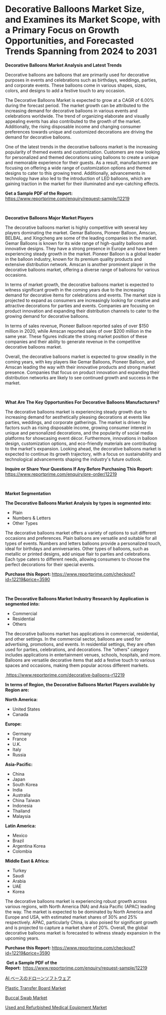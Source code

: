 <p><h1>Decorative Balloons Market Size, and Examines its Market Scope, with a Primary Focus on Growth Opportunities, and Forecasted Trends Spanning from 2024 to 2031</h1></p><p><strong>Decorative Balloons Market Analysis and Latest Trends</strong></p>
<p><p>Decorative balloons are balloons that are primarily used for decorative purposes in events and celebrations such as birthdays, weddings, parties, and corporate events. These balloons come in various shapes, sizes, colors, and designs to add a festive touch to any occasion.</p><p>The Decorative Balloons Market is expected to grow at a CAGR of 6.00% during the forecast period. The market growth can be attributed to the increasing demand for decorative balloons in various events and celebrations worldwide. The trend of organizing elaborate and visually appealing events has also contributed to the growth of the market. Additionally, the rising disposable income and changing consumer preferences towards unique and customized decorations are driving the demand for decorative balloons.</p><p>One of the latest trends in the decorative balloons market is the increasing popularity of themed events and customization. Customers are now looking for personalized and themed decorations using balloons to create a unique and memorable experience for their guests. As a result, manufacturers are focusing on offering a wide range of customization options and themed designs to cater to this growing trend. Additionally, advancements in technology have also led to the introduction of LED balloons, which are gaining traction in the market for their illuminated and eye-catching effects.</p></p>
<p><strong>Get a Sample PDF of the Report:&nbsp;</strong> <a href="https://www.reportprime.com/enquiry/request-sample/12219">https://www.reportprime.com/enquiry/request-sample/12219</a></p>
<p>&nbsp;</p>
<p><strong>Decorative Balloons Major Market Players</strong></p>
<p><p>The decorative balloons market is highly competitive with several key players dominating the market. Gemar Balloons, Pioneer Balloon, Amscan, BELBAL, and Xingcheng are some of the leading companies in the market. Gemar Balloons is known for its wide range of high-quality balloons and innovative designs. They have a strong presence in Europe and have been experiencing steady growth in the market. Pioneer Balloon is a global leader in the balloon industry, known for its premium quality products and extensive distribution network. Amscan is another prominent player in the decorative balloons market, offering a diverse range of balloons for various occasions.</p><p>In terms of market growth, the decorative balloons market is expected to witness significant growth in the coming years due to the increasing demand for decorative items for celebrations and events. The market size is projected to expand as consumers are increasingly looking for creative and attractive decorations for parties and events. Companies are focusing on product innovation and expanding their distribution channels to cater to the growing demand for decorative balloons.</p><p>In terms of sales revenue, Pioneer Balloon reported sales of over $150 million in 2020, while Amscan reported sales of over $200 million in the same year. These figures indicate the strong market position of these companies and their ability to generate revenue in the competitive decorative balloons market.</p><p>Overall, the decorative balloons market is expected to grow steadily in the coming years, with key players like Gemar Balloons, Pioneer Balloon, and Amscan leading the way with their innovative products and strong market presence. Companies that focus on product innovation and expanding their distribution networks are likely to see continued growth and success in the market.</p></p>
<p>&nbsp;</p>
<p><strong>What Are The Key Opportunities For Decorative Balloons Manufacturers?</strong></p>
<p><p>The decorative balloons market is experiencing steady growth due to increasing demand for aesthetically pleasing decorations at events like parties, weddings, and corporate gatherings. The market is driven by factors such as rising disposable income, growing consumer interest in unique and personalized decorations, and the popularity of social media platforms for showcasing event décor. Furthermore, innovations in balloon design, customization options, and eco-friendly materials are contributing to the market's expansion. Looking ahead, the decorative balloons market is expected to continue its growth trajectory, with a focus on sustainability and technological advancements shaping the industry's future outlook.</p></p>
<p><strong>Inquire or Share Your Questions If Any Before Purchasing This Report:</strong> <a href="https://www.reportprime.com/enquiry/pre-order/12219">https://www.reportprime.com/enquiry/pre-order/12219</a></p>
<p>&nbsp;</p>
<p><strong>Market Segmentation</strong></p>
<p><strong>The Decorative Balloons Market Analysis by types is segmented into:</strong></p>
<p><ul><li>Plain</li><li>Numbers & Letters</li><li>Other Types</li></ul></p>
<p><p>The decorative balloons market offers a variety of options to suit different occasions and preferences. Plain balloons are versatile and suitable for all types of events. Numbers and letters balloons provide a personalized touch, ideal for birthdays and anniversaries. Other types of balloons, such as metallic or printed designs, add unique flair to parties and celebrations. Each type caters to different needs, allowing consumers to choose the perfect decorations for their special events.</p></p>
<p><strong>Purchase this Report:&nbsp;</strong><a href="https://www.reportprime.com/checkout?id=12219&price=3590">https://www.reportprime.com/checkout?id=12219&price=3590</a></p>
<p>&nbsp;</p>
<p><strong>The Decorative Balloons Market Industry Research by Application is segmented into:</strong></p>
<p><ul><li>Commercial</li><li>Residential</li><li>Others</li></ul></p>
<p><p>The decorative balloons market has applications in commercial, residential, and other settings. In the commercial sector, balloons are used for advertising, promotions, and events. In residential settings, they are often used for parties, celebrations, and decorations. The "others" category includes applications in entertainment venues, schools, hospitals, and more. Balloons are versatile decorative items that add a festive touch to various spaces and occasions, making them popular across different markets.</p></p>
<p><a href="https://www.reportprime.com/decorative-balloons-r12219">&nbsp;https://www.reportprime.com/decorative-balloons-r12219</a></p>
<p><strong>In terms of Region, the Decorative Balloons Market Players available by Region are:</strong></p>
<p>
    <p> <strong> North America: </strong>
        <ul>
            <li>United States</li>
            <li>Canada</li>
        </ul>
        </p> 
    <p> <strong> Europe: </strong>
        <ul>
            <li>Germany</li>
            <li>France</li>
            <li>U.K.</li>
            <li>Italy</li>
            <li>Russia</li>
        </ul>
        </p> 
    <p> <strong> Asia-Pacific: </strong>
        <ul>
            <li>China</li>
            <li>Japan</li>
            <li>South Korea</li>
            <li>India</li>
            <li>Australia</li>
            <li>China Taiwan</li>
            <li>Indonesia</li>
            <li>Thailand</li>
            <li>Malaysia</li>
        </ul>
        </p> 
    <p> <strong> Latin America: </strong>
        <ul>
            <li>Mexico</li>
            <li>Brazil</li>
            <li>Argentina Korea</li>
            <li>Colombia</li>
        </ul>
        </p> 
    <p> <strong> Middle East & Africa: </strong>
        <ul>
            <li>Turkey</li>
            <li>Saudi</li>
            <li>Arabia</li>
            <li>UAE</li>
            <li>Korea</li>
        </ul>
    </p>
    </p>
<p><p>The decorative balloons market is experiencing robust growth across various regions, with North America (NA) and Asia Pacific (APAC) leading the way. The market is expected to be dominated by North America and Europe and USA, with estimated market shares of 30% and 25% respectively. APAC, particularly China, is also poised for significant growth and is projected to capture a market share of 20%. Overall, the global decorative balloons market is forecasted to witness steady expansion in the upcoming years.</p></p>
<p><strong>Purchase this Report: </strong><a href="https://www.reportprime.com/checkout?id=12219&price=3590">https://www.reportprime.com/checkout?id=12219&price=3590</a></p>
<p>&nbsp;<strong>Get a Sample PDF of the Report:&nbsp;&nbsp;</strong><a href="https://www.reportprime.com/enquiry/request-sample/12219">https://www.reportprime.com/enquiry/request-sample/12219</a></p>
<p><strong></strong></p>
<p><p><a href="https://github.com/oafhukehf4709715/Market-Research-Report-List-4/blob/main/992390881983.md">AI ベースのドローンソフトウェア</a></p><p><a href="https://medium.com/@shjsi3663/global-plastic-transfer-board-industry-types-applications-market-players-regional-growth-cf5f4aeaaa4b">Plastic Transfer Board Market</a></p><p><a href="https://medium.com/@gyuj5h/global-buccal-swab-industry-analysis-share-growth-trends-and-forecast-2024-to-2031-b2fd335b470b">Buccal Swab Market</a></p><p><a href="https://medium.com/@philipnewman983/used-and-refurbished-medical-equipment-market-overview-regional-outlook-and-competitive-58c24fd63c4a?postPublishedType=initial">Used and Refurbished Medical Equipment Market</a></p></p>